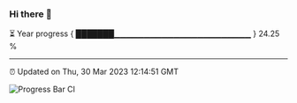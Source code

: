 ### Hi there 👋

⏳ Year progress { ███████▁▁▁▁▁▁▁▁▁▁▁▁▁▁▁▁▁▁▁▁▁▁▁ } 24.25 %

---

⏰ Updated on Thu, 30 Mar 2023 12:14:51 GMT

![Progress Bar CI](https://github.com/Shyam-Makwana/GitHub-Actions-Demo/workflows/Progress%20Bar%20CI/badge.svg)
